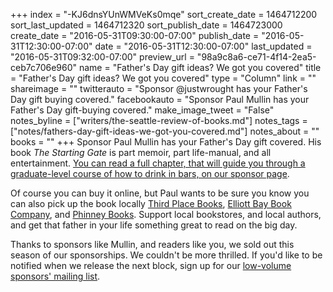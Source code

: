 +++
index = "-KJ6dnsYUnWMVeKs0mqe"
sort_create_date = 1464712200
sort_last_updated = 1464712320
sort_publish_date = 1464723000
create_date = "2016-05-31T09:30:00-07:00"
publish_date = "2016-05-31T12:30:00-07:00"
date = "2016-05-31T12:30:00-07:00"
last_updated = "2016-05-31T09:32:00-07:00"
preview_url = "98a9c8a6-ce71-4f14-2ea5-ceb7c706e960"
name = "Father's Day gift ideas? We got you covered"
title = "Father's Day gift ideas? We got you covered"
type = "Column"
link = ""
shareimage = ""
twitterauto = "Sponsor @justwrought has your Father's Day gift buying covered."
facebookauto = "Sponsor Paul Mullin has your Father's Day gift-buying covered."
make_image_tweet = "False"
notes_byline = ["writers/the-seattle-review-of-books.md"]
notes_tags = ["notes/fathers-day-gift-ideas-we-got-you-covered.md"]
notes_about = ""
books = ""
+++
Sponsor Paul Mullin has your Father's Day gift covered. His book _The Starting Gate_ is part memoir, part life-manual, and all entertainment. <a href="http://seattlereviewofbooks.com/sponsorships" title="The Seattle Review of Books - sponsorships">You can read a full chapter, that will guide you through a graduate-level course of how to drink in bars, on our sponsor page</a>. 

Of course you can buy it online, but Paul wants to be sure you know you can also pick up the book locally <a href="http://www.thirdplacebooks.com" title="Third Place Books | Books, community, events and more">Third Place Books</a>, <a href="http://www.elliottbaybook.com" title="Welcome to Elliott Bay Book Company online! | The Elliott Bay Book Company">Elliott Bay Book Company</a>, and <a href="http://www.phinneybooks.com" title="PHINNEY BOOKS">Phinney Books</a>. Support local bookstores, and local authors, and get that father in your life something great to read on the big day.

Thanks to sponsors like Mullin, and readers like you, we sold out this season of our sponsorships. We couldn't be more thrilled. If you'd like to be notified when we release the next block, sign up for our <a href="http://seattlereviewofbooks.us12.list-manage1.com/subscribe?u=b35b4e03df25de5ea3cb8060b&amp;id=3f1b71e1d6" title="Sponsors">low-volume sponsors' mailing list</a>.